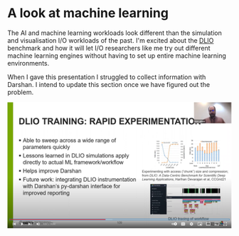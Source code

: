 # A look at machine learning

The AI and machine learning workloads look different than the simulation and
visualisation I/O workloads of the past.   I'm excited about the
[DLIO](https://github.com/argonne-lcf/dlio_benchmark) benchmark and how it will
let I/O researchers like me try out different machine learning engines without
having to set up entire machine learning environments.

When I gave this presentation I struggled to collect information with Darshan.
I intend to update this section once we have figured out the problem.

[![Discussing machine learning and DLIO](dlio-thumbnail.png)](https://youtu.be/sW1GRK25CM8 "DLIO")

